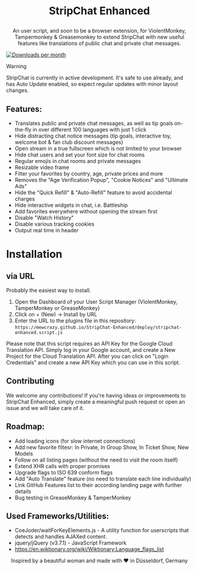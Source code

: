 # <p align="center">StripChat Enhanced</p>
<p align="center">An user script, and soon to be a browser extension, for ViolentMonkey, Tampermonkey & Greasemonkey to extend StripChat with new useful features like translations of public chat and private chat messages.</p>

[![Downloads per month](https://shields.io/github/downloads/mewcrazy/StripChat-Enhanced/total)]((https://github.com/mewcrazy/StripChat-Enhanced/archive/refs/heads/main.zip))


> [!WARNING]  
> StripChat is currently in active development. It's safe to use already, and has Auto Update enabled, so expect regular updates with minor layout changes.

## Features:
- Translates public and private chat messages, as well as tip goals on-the-fly in over different 100 languages with just 1 click
- Hide distracting chat notice messages (tip goals, interactive toy, welcome bot & fan club discount messages)
- Open stream in a true fullscreen which is not limited to your browser
- Hide chat users and set your font size for chat rooms
- Regular emojis in chat rooms and private messages
- Resizable video frame
- Filter your favorites by country, age, private prices and more
- Removes the "Age Verification Popup", "Cookie Notices" and "Ultimate Ads"
- Hide the "Quick Refill" & "Auto-Refill" feature to avoid accidental charges
- Hide interactive widgets in chat, i.e. Battleship
- Add favorites everywhere without opening the stream first
- Disable "Watch History"
- Disable various tracking cookies
- Output real time in header

# Installation
## via URL
Probably the easiest way to install. 

1. Open the Dashboard of your User Script Manager (ViolentMonkey, TamperMonkey or GreaseMonkey)
2. Click on + (New) -> Install by URL
3. Enter the URL to the plugins file in this repository: `https://mewcrazy.github.io/StripChat-Enhanced/deploy/stripchat-enhanced.script.js`

Please note that this script requires an API Key for the Google Cloud Translation API. Simply log in your Google account, and create a New Project for the Cloud Translation API. After you can click on "Login Credentials" and create a new API Key which you can use in this script.

## Contributing
We welcome any contributions! If you're having ideas or improvements to StripChat Enhanced, simply create a meaningful push request or open an issue and we will take care of it.

## Roadmap:
- Add loading icons (for slow internet connections)
- Add new favorite filtesr: In Private, In Group Show, In Ticket Show, New Models
- Follow on all listing pages (without the need to visit the room itself)
- Extend XHR calls with proper promises
- Upgrade flags to ISO 639 conform flags
- Add "Auto Translate" feature (no need to translate each line individually)
- Link GitHub Features list to their according landing page with further details
- Bug testing in GreaseMonkey & TamperMonkey

## Used Frameworks/Utilities:
- CoeJoder/waitForKeyElements.js - A utility function for userscripts that detects and handles AJAXed content.
- jquery/jQuery (v3.7.1) - JavaScript Framework
- https://en.wiktionary.org/wiki/Wiktionary:Language_flags_list



<p id="aalliyahh" align="center">Inspired by a beautiful woman and made with ❤️ in Düsseldorf, Germany</p>